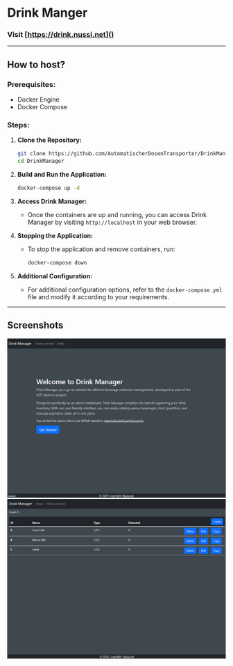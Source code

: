 # Drink Manger

### Visit [https://drink.nussi.net]()

---
## How to host?

### Prerequisites:
- Docker Engine
- Docker Compose

### Steps:
1. **Clone the Repository:**
    ```bash
    git clone https://github.com/AutomatischerDosenTransporter/DrinkManager
    cd DrinkManager
    ```
   
2. **Build and Run the Application:**
    ```bash
    docker-compose up -d
    ```

3. **Access Drink Manager:**
    - Once the containers are up and running, you can access Drink Manager by visiting `http://localhost` in your web browser.

4. **Stopping the Application:**
    - To stop the application and remove containers, run:
        ```bash
        docker-compose down
        ```
      
5. **Additional Configuration:**
    - For additional configuration options, refer to the `docker-compose.yml` file and modify it according to your requirements.

---
## Screenshots

![img.png](images/img.png)
![img.png](images/img2.png)